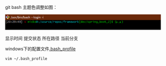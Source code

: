git bash 主题色调整如图：

![git bash command](./gitbash.png)

显示时间 提交状态 所在路径 当前分支

windows下的配置文件[.bash_profile](./git.bash_profile)

```bash
vim ~/.bash_profile
```
